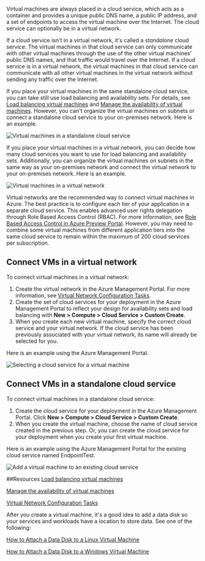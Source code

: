 ﻿<properties authors="KBDAzure" editor="tysonn" manager="timlt" /> 

Virtual machines are always placed in a cloud service, which acts as a container and provides a unique public DNS name, a public IP address, and a set of endpoints to access the virtual machine over the Internet. The cloud service can optionally be in a virtual network. 

If a cloud service isn't in a virtual network, it's called a *standalone* cloud service. The virtual machines in that cloud service can only communicate with other virtual machines through the use of the other virtual machines’ public DNS names, and that traffic would travel over the Internet. If a cloud service is in a virtual network,  the virtual machines in that cloud service can communicate with all other virtual machines in the virtual network without sending any traffic over the Internet.

If you place your virtual machines in the same standalone cloud service, you can take still use load balancing and availability sets. For details, see [Load balancing virtual machines](../articles/load-balance-virtual-machines.md) and [Manage the availability of virtual machines](../articles/manage-availability-virtual-machines.md). However, you can't organize the virtual machines on subnets or connect a standalone cloud service to your on-premises network. Here is an example.

![Virtual machines in a standalone cloud service](./media/howto-connect-vm-cloud-service/CloudServiceExample.png)
 
If you place your virtual machines in a virtual network, you can decide how many cloud services you want to use for load balancing and availability sets. Additionally, you can organize the virtual machines on subnets in the same way as your on-premises network and connect the virtual network to your on-premises network. Here is an example.

![Virtual machines in a virtual network](./media/howto-connect-vm-cloud-service/VirtualNetworkExample.png)

Virtual networks are the recommended way to connect virtual machines in Azure. The best practice is to configure each tier of your application in a separate cloud service. This enables advanced user rights delegation through Role Based Access Control (RBAC). For more information, see [Role Based Access Control in Azure Preview Portal](../articles/role-based-access-control-configure.md). However, you may need to combine some virtual machines from different application tiers into the same cloud service to remain within the maximum of 200 cloud services per subscription.

## Connect VMs in a virtual network

To connect virtual machines in a virtual network:

1.	Create the virtual network in the Azure Management Portal. For more information, see [Virtual Network Configuration Tasks](https://msdn.microsoft.com/library/azure/jj156206.aspx).
2.	Create the set of cloud services for your deployment in the Azure Management Portal to reflect your design for availability sets and load balancing with **New > Compute > Cloud Service > Custom Create**.
3.	When you create each new virtual machine, specify the correct cloud service and your virtual network. If the cloud service has been previously associated with your virtual network, its name will already be selected for you.

Here is an example using the Azure Management Portal.

![Selecting a cloud service for a virtual machine](./media/howto-connect-vm-cloud-service/VMConfig1.png)

## Connect VMs in a standalone cloud service
 
To connect virtual machines in a standalone cloud service:

1.	Create the cloud service for your deployment in the Azure Management Portal. Click **New > Compute > Cloud Service > Custom Create**.
2.	When you create the virtual machine, choose the name of cloud service created in the previous step. Or, you can create the cloud service for your deployment when you create your first virtual machine.

Here is an example using the Azure Management Portal for the existing cloud service named EndpointTest.
 
![Add a virtual machine to an existing cloud service](./media/howto-connect-vm-cloud-service/Connect-VM-to-CS.png)

##Resources
[Load balancing virtual machines](../articles/load-balance-virtual-machines.md)

[Manage the availability of virtual machines](../articles/manage-availability-virtual-machines.md)

[Virtual Network Configuration Tasks](https://msdn.microsoft.com/library/azure/jj156206.aspx)

After you create a virtual machine, it's a good idea to add a data disk so your services and workloads have a location to store data. See one of the following:

[How to Attach a Data Disk to a Linux Virtual Machine](../articles/virtual-machines/virtual-machines-linux-how-to-attach-disk.md)

[How to Attach a Data Disk to a Windows Virtual Machine](../articles/virtual-machines/storage-windows-attach-disk.md)

